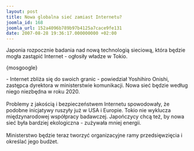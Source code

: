 ```yaml
---
layout: post
title: Nowa globalna sieć zamiast Internetu?
joomla_id: 168
joomla_url: 152a4096b789b97b4125a7cace9fe131
date: 2007-08-28 19:36:17.000000000 +02:00
---
```

<p>Japonia rozpocznie badania nad nową technologią sieciową, kt&oacute;ra będzie mogła zastąpić Internet - ogłosiły władze w Tokio.</p><p>{mosgoogle}</p><p>- Internet zbliża się do swoich granic - powiedział Yoshihiro Onishi, zastępca dyrektora w ministerstwie komunikacji. Nowa sieć będzie według niego niezbędna w roku 2020.<br /><br /> Problemy z jakością i bezpieczeństwem Internetu spowodowały, że podobne inicjatywy ruszyły już w USA i Europie. Tokio nie wyklucza międzynarodowej wsp&oacute;łpracy badawczej. Japończycy chcą też, by nowa sieć była bardziej ekologiczna - zużywała mniej energii.<br /><br /><!--   onet('adsGet1','main2-box') //--><!--   onet('adsGet2') //--> Ministerstwo będzie teraz tworzyć organizacyjne ramy przedsięwzięcia i określać jego budżet. </p>
